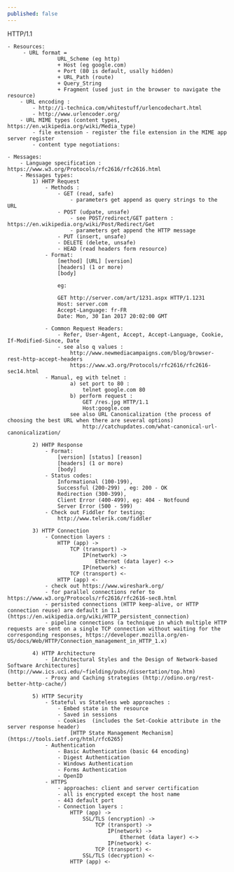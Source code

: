 ```yaml
---
published: false
---
```

HTTP/1.1

	- Resources:
		 - URL format = 
					URL_Scheme (eg http) 
					+ Host (eg google.com) 
					+ Port (80 is default, usally hidden) 
					+ URL_Path (route) 
					+ Query_String
					+ Fragment (used just in the browser to navigate the resource)
		- URL encoding : 
			- http://i-technica.com/whitestuff/urlencodechart.html
			- http://www.urlencoder.org/
		- URL MIME types (content types, https://en.wikipedia.org/wiki/Media_type)
			- file extension - register the file extension in the MIME app server register 
			- content type negotiations: 
	
	- Messages:
		- Language specification : https://www.w3.org/Protocols/rfc2616/rfc2616.html
		- Messages types:
			1) HHTP Request 
				- Methods : 
					- GET (read, safe)
						- parameters get append as query strings to the URL
					- POST (udpate, unsafe) 
						- see POST/redirect/GET pattern : https://en.wikipedia.org/wiki/Post/Redirect/Get
						- parameters get append the HTTP message 
					- PUT (insert, unsafe)
					- DELETE (delete, unsafe)
					- HEAD (read headers form resource)
				- Format: 
					[method] [URL] [version]
					[headers] (1 or more)
					[body]
					
					eg:
					
					GET http://server.com/art/1231.aspx HTTP/1.1231
					Host: server.com 
					Accept-Language: fr-FR
					Date: Mon, 30 Ian 2017 20:02:00 GMT
					
				- Common Request Headers:
					- Refer, User-Agent, Accept, Accept-Language, Cookie, If-Modified-Since, Date
					- see also q values : 
						http://www.newmediacampaigns.com/blog/browser-rest-http-accept-headers
						https://www.w3.org/Protocols/rfc2616/rfc2616-sec14.html
				- Manual, eg with telnet :
						a) set port to 80 : 
							telnet google.com 80
						b) perform request :
							GET /res.jpg HTTP/1.1
							Host:google.com
						see also URL Canonicalization (the process of choosing the best URL when there are several options)
							http://catchupdates.com/what-canonical-url-canonicalization/
			
			2) HHTP Response 
				- Format: 
					[version] [status] [reason]
					[headers] (1 or more)
					[body]
				- Status codes: 
					Informational (100-199), 
					Successful (200-299) , eg: 200 - OK
					Redirection (300-399), 
					Client Error (400-499), eg: 404 - Notfound
					Server Error (500 - 599)
				- Check out Fiddler for testing: 
					http://www.telerik.com/fiddler
			
			3) HTTP Connection
				- Connection layers : 
					HTTP (app) ->
						TCP (transport) ->
							IP(network) ->
								Ethernet (data layer) <->
							IP(network) <-
						TCP (transport) <-
					HTTP (app) <-
				- check out https://www.wireshark.org/ 
				- for parallel connections refer to https://www.w3.org/Protocols/rfc2616/rfc2616-sec8.html
				- persisted connections (HTTP keep-alive, or HTTP connection reuse) are default in 1.1 (https://en.wikipedia.org/wiki/HTTP_persistent_connection)
				- pipeline connections (a technique in which multiple HTTP requests are sent on a single TCP connection without waiting for the corresponding responses, https://developer.mozilla.org/en-US/docs/Web/HTTP/Connection_management_in_HTTP_1.x)
			
			4) HTTP Architecture
				- [Architectural Styles and the Design of Network-based Software Architectures](http://www.ics.uci.edu/~fielding/pubs/dissertation/top.htm)
				- Proxy and Caching strategies (http://odino.org/rest-better-http-cache/)
				
			5) HTTP Security
				- Stateful vs Stateless web approaches : 
					- Embed state in the resource
					- Saved in sessions
					- Cookies  (includes the Set-Cookie attribute in the server response header)
						[HTTP State Management Mechanism](https://tools.ietf.org/html/rfc6265)
				- Authentication 
					- Basic Authentication (basic 64 encoding)
					- Digest Authentication 
					- Windows Authentication 
					- Forms Authentication 
					- OpenID
				- HTTPS
					- approaches: client and server certification 
					- all is encrypted except the host name
					- 443 default port
					- Connection layers : 
						HTTP (app) ->
							SSL/TLS (encryption) -> 
								TCP (transport) ->
									IP(network) ->
										Ethernet (data layer) <->
									IP(network) <-
								TCP (transport) <-
							SSL/TLS (decryption) <-
						HTTP (app) <-
					


